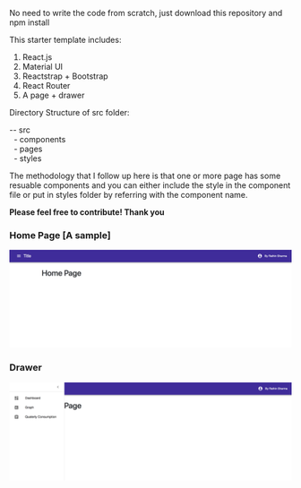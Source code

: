 No need to write the code from scratch, just download this repository and npm install

This starter template includes:

 1. React.js
 2. Material UI
 3. Reactstrap + Bootstrap
 4. React Router
 5. A page + drawer
 
 Directory Structure of src folder:
  
  -- src <br/>
   &nbsp; - components <br/>
   &nbsp; - pages <br/>
   &nbsp; - styles
    
 The methodology that I follow up here is that one or more page has some resuable components and you can either include the style in the component file or put in styles folder by referring with the component name.
 
<strong>Please feel free to contribute! Thank you</strong>
 
 
<h3> Home Page [A sample] </h3>
<img src="./img/sc-1.png" />

<h3> Drawer </h3>
<img src="./img/sc-2.png" />
